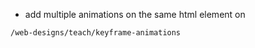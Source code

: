 - add multiple animations on the same html element on

```
/web-designs/teach/keyframe-animations
```
